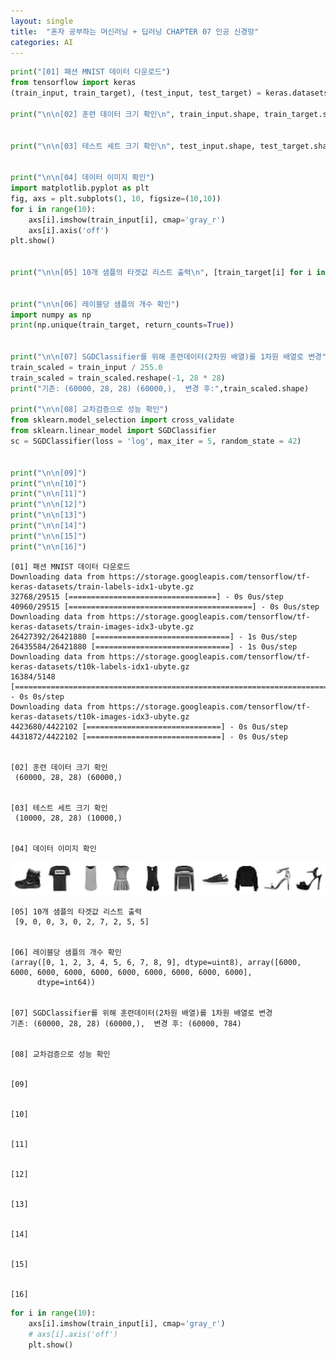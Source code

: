 ```yaml
---
layout: single
title:  "혼자 공부하는 머신러닝 + 딥러닝 CHAPTER 07 인공 신경망"
categories: AI
---
```



```python
print("[01] 패션 MNIST 데이터 다운로드")
from tensorflow import keras
(train_input, train_target), (test_input, test_target) = keras.datasets.fashion_mnist.load_data()

print("\n\n[02] 훈련 데이터 크기 확인\n", train_input.shape, train_target.shape)


print("\n\n[03] 테스트 세트 크기 확인\n", test_input.shape, test_target.shape)


print("\n\n[04] 데이터 이미지 확인")
import matplotlib.pyplot as plt
fig, axs = plt.subplots(1, 10, figsize=(10,10))
for i in range(10):
    axs[i].imshow(train_input[i], cmap='gray_r')
    axs[i].axis('off')
plt.show()


print("\n\n[05] 10개 샘플의 타겟값 리스트 출력\n", [train_target[i] for i in range(10)])


print("\n\n[06] 레이블당 샘플의 개수 확인")
import numpy as np
print(np.unique(train_target, return_counts=True))


print("\n\n[07] SGDClassifier를 위해 훈련데이터(2차원 배열)를 1차원 배열로 변경")
train_scaled = train_input / 255.0
train_scaled = train_scaled.reshape(-1, 28 * 28)
print("기존: (60000, 28, 28) (60000,),  변경 후:",train_scaled.shape)

print("\n\n[08] 교차검증으로 성능 확인")
from sklearn.model_selection import cross_validate
from sklearn.linear_model import SGDClassifier
sc = SGDClassifier(loss = 'log', max_iter = 5, random_state = 42)


print("\n\n[09]")
print("\n\n[10]")
print("\n\n[11]")
print("\n\n[12]")
print("\n\n[13]")
print("\n\n[14]")
print("\n\n[15]")
print("\n\n[16]")
```

    [01] 패션 MNIST 데이터 다운로드
    Downloading data from https://storage.googleapis.com/tensorflow/tf-keras-datasets/train-labels-idx1-ubyte.gz
    32768/29515 [=================================] - 0s 0us/step
    40960/29515 [=========================================] - 0s 0us/step
    Downloading data from https://storage.googleapis.com/tensorflow/tf-keras-datasets/train-images-idx3-ubyte.gz
    26427392/26421880 [==============================] - 1s 0us/step
    26435584/26421880 [==============================] - 1s 0us/step
    Downloading data from https://storage.googleapis.com/tensorflow/tf-keras-datasets/t10k-labels-idx1-ubyte.gz
    16384/5148 [===============================================================================================] - 0s 0s/step
    Downloading data from https://storage.googleapis.com/tensorflow/tf-keras-datasets/t10k-images-idx3-ubyte.gz
    4423680/4422102 [==============================] - 0s 0us/step
    4431872/4422102 [==============================] - 0s 0us/step
    
    
    [02] 훈련 데이터 크기 확인
     (60000, 28, 28) (60000,)
    
    
    [03] 테스트 세트 크기 확인
     (10000, 28, 28) (10000,)
    
    
    [04] 데이터 이미지 확인
    


    
![png](/assets/images/Chapter07_files/Chapter07_1_1.png)
    


    
    
    [05] 10개 샘플의 타겟값 리스트 출력
     [9, 0, 0, 3, 0, 2, 7, 2, 5, 5]
    
    
    [06] 레이블당 샘플의 개수 확인
    (array([0, 1, 2, 3, 4, 5, 6, 7, 8, 9], dtype=uint8), array([6000, 6000, 6000, 6000, 6000, 6000, 6000, 6000, 6000, 6000],
          dtype=int64))
    
    
    [07] SGDClassifier를 위해 훈련데이터(2차원 배열)를 1차원 배열로 변경
    기존: (60000, 28, 28) (60000,),  변경 후: (60000, 784)
    
    
    [08] 교차검증으로 성능 확인
    
    
    [09]
    
    
    [10]
    
    
    [11]
    
    
    [12]
    
    
    [13]
    
    
    [14]
    
    
    [15]
    
    
    [16]
    


```python
for i in range(10):
    axs[i].imshow(train_input[i], cmap='gray_r')
    # axs[i].axis('off')
    plt.show()
```
